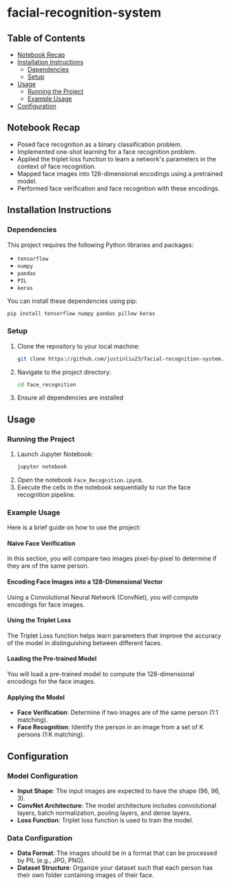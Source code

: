 # facial-recognition-system

## Table of Contents
- [Notebook Recap](#notebook-recap)
- [Installation Instructions](#installation-instructions)
  - [Dependencies](#dependencies)
  - [Setup](#setup)
- [Usage](#usage)
  - [Running the Project](#running-the-project)
  - [Example Usage](#example-usage)
- [Configuration](#configuration)

## Notebook Recap

- Posed face recognition as a binary classification problem.
- Implemented one-shot learning for a face recognition problem.
- Applied the triplet loss function to learn a network's parameters in the context of face recognition.
- Mapped face images into 128-dimensional encodings using a pretrained model.
- Performed face verification and face recognition with these encodings.

## Installation Instructions

### Dependencies
This project requires the following Python libraries and packages:
- `tensorflow`
- `numpy`
- `pandas`
- `PIL`
- `keras`

You can install these dependencies using pip:
```sh
pip install tensorflow numpy pandas pillow keras
```

### Setup
1. Clone the repository to your local machine:
    ```sh
    git clone https://github.com/justinliu23/facial-recognition-system.git
    ```
2. Navigate to the project directory:
    ```sh
    cd face_recognition
    ```
3. Ensure all dependencies are installed

## Usage

### Running the Project
1. Launch Jupyter Notebook:
    ```sh
    jupyter notebook
    ```
2. Open the notebook `Face_Recognition.ipynb`.
3. Execute the cells in the notebook sequentially to run the face recognition pipeline.

### Example Usage
Here is a brief guide on how to use the project:

#### Naive Face Verification
In this section, you will compare two images pixel-by-pixel to determine if they are of the same person.

#### Encoding Face Images into a 128-Dimensional Vector
Using a Convolutional Neural Network (ConvNet), you will compute encodings for face images.

#### Using the Triplet Loss
The Triplet Loss function helps learn parameters that improve the accuracy of the model in distinguishing between different faces.

#### Loading the Pre-trained Model
You will load a pre-trained model to compute the 128-dimensional encodings for the face images.

#### Applying the Model
- **Face Verification**: Determine if two images are of the same person (1:1 matching).
- **Face Recognition**: Identify the person in an image from a set of K persons (1:K matching).

## Configuration
### Model Configuration
- **Input Shape**: The input images are expected to have the shape (96, 96, 3).
- **ConvNet Architecture**: The model architecture includes convolutional layers, batch normalization, pooling layers, and dense layers.
- **Loss Function**: Triplet loss function is used to train the model.

### Data Configuration
- **Data Format**: The images should be in a format that can be processed by PIL (e.g., JPG, PNG).
- **Dataset Structure**: Organize your dataset such that each person has their own folder containing images of their face.
